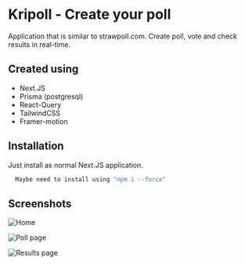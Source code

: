 
# Kripoll - Create your poll

Application that is similar to strawpoll.com. Create poll, vote and check results in real-time.
## Created using

- Next.JS
- Prisma (postgresql)
- React-Query
- TailwindCSS
- Framer-motion

## Installation


Just install as normal Next.JS application.

```bash
  Maybe need to install using "npm i --force"
```
## Screenshots

![Home](https://i.imgur.com/Gih6cFo.png)

![Poll page](https://i.imgur.com/LdjdrVZ.png)

![Results page](https://i.imgur.com/7zVAnX0.png)

